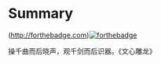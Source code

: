 Summary
=======

(http://forthebadge.com)[![forthebadge](http://forthebadge.com/badges/powered-by-oxygen.svg)](https://github.com/LexHsu/Summary/edit/master/README.md)

操千曲而后晓声，观千剑而后识器。《文心雕龙》
